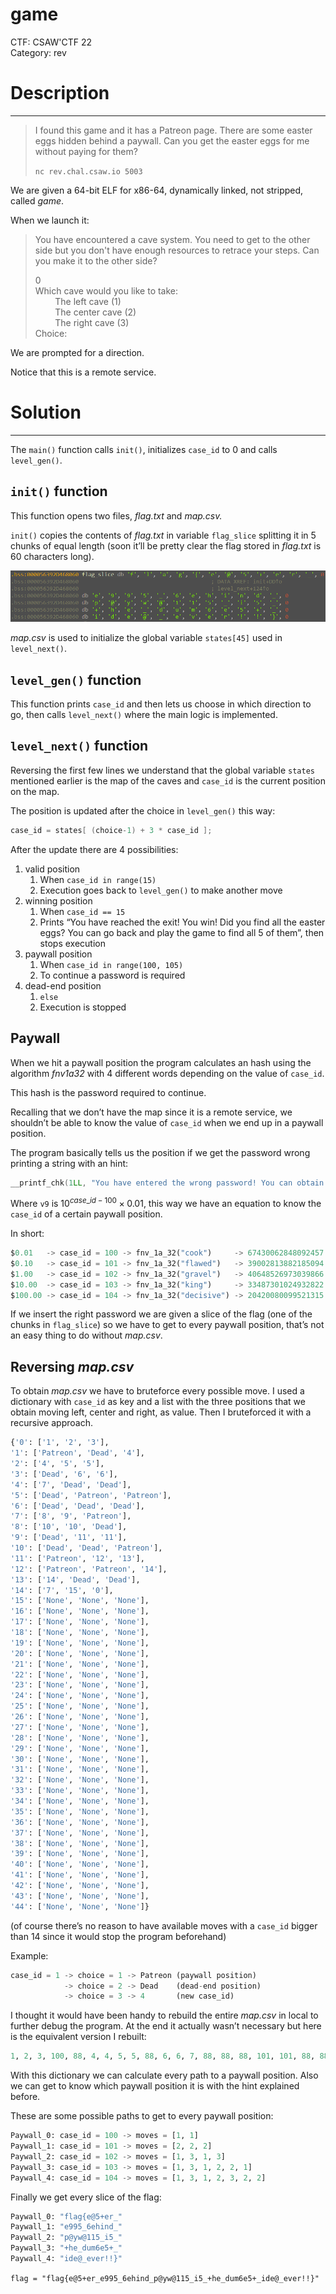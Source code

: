 # game

CTF: CSAW'CTF 22  
Category: rev  

# Description

---

> I found this game and it has a Patreon page. There are some easter eggs hidden behind a paywall. Can you get the easter eggs for me without paying for them?
> 
> 
> `nc rev.chal.csaw.io 5003`
> 

[](https://ctf.csaw.io/challenges#game-110)

We are given a 64-bit ELF for x86-64, dynamically linked, not stripped, called *game*.

When we launch it:

> You have encountered a cave system. You need to get to the other side but you don't have enough resources to retrace your steps. Can you make it to the other side?
>
> 0  
> Which cave would you like to take:  
>         The left cave (1)  
>         The center cave (2)  
>         The right cave (3)  
> Choice:
> 

We are prompted for a direction.

Notice that this is a remote service.

# Solution

---

 The `main()` function calls `init()`, initializes `case_id` to 0 and calls `level_gen()`.

## `init()` function

This function opens two files, *flag.txt* and *map.csv.*

`init()` copies the contents of *flag.txt* in variable `flag_slice` splitting it in 5 chunks of equal length (soon it’ll be pretty clear the flag stored in *flag.txt* is 60 characters long).

![Untitled](images/flag_slice.png)

*map.csv* is used to initialize the global variable `states[45]` used in `level_next()`.

## `level_gen()` function

This function prints `case_id` and then lets us choose in which direction to go, then calls `level_next()` where the main logic is implemented.

## `level_next()` function

Reversing the first few lines we understand that the global variable `states` mentioned earlier is the map of the caves and `case_id` is the current position on the map.

The position is updated after the choice in `level_gen()` this way:

```c
case_id = states[ (choice-1) + 3 * case_id ];
```

After the update there are 4 possibilities:

1. valid position
    1. When `case_id in range(15)`
    2. Execution goes back to `level_gen()` to make another move
2. winning position
    1. When `case_id == 15`
    2. Prints “You have reached the exit! You win! Did you find all the easter eggs? You can go back and play the game to find all 5 of them”, then stops execution
3. paywall position
    1. When `case_id in range(100, 105)`
    2. To continue a password is required
4. dead-end position
    1. `else`
    2. Execution is stopped

## Paywall

When we hit a paywall position the program calculates an hash using the algorithm *fnv1a32* with 4 different words depending on the value of `case_id`.

This hash is the password required to continue.

Recalling that we don’t have the map since it is a remote service, we shouldn’t be able to know the value of `case_id` when we end up in a paywall position.

The program basically tells us the position if we get the password wrong printing a string with an hint:

```c
__printf_chk(1LL, "You have entered the wrong password! You can obtain the right password by paying us USD$%.2f to our Patreon page\n", v9);
```

Where `v9` is $10^{case\_id - 100}\times 0.01$, this way we have an equation to know the `case_id` of a certain paywall position.

In short:

```python
$0.01   -> case_id = 100 -> fnv_1a_32("cook")     -> 67430062848092457
$0.10   -> case_id = 101 -> fnv_1a_32("flawed")   -> 39002813882185094
$1.00   -> case_id = 102 -> fnv_1a_32("gravel")   -> 40648526973039866
$10.00  -> case_id = 103 -> fnv_1a_32("king")     -> 33487301024932822
$100.00 -> case_id = 104 -> fnv_1a_32("decisive") -> 20420080099521315
```

If we insert the right password we are given a slice of the flag (one of the chunks in `flag_slice`) so we have to get to every paywall position, that’s not an easy thing to do without *map.csv*.

## Reversing *map.csv*

To obtain *map.csv* we have to bruteforce every possible move. I used a dictionary with `case_id` as key and a list with the three positions that we obtain moving left, center and right, as value. Then I bruteforced it with a recursive approach.

```python
{'0': ['1', '2', '3'],
'1': ['Patreon', 'Dead', '4'],
'2': ['4', '5', '5'],
'3': ['Dead', '6', '6'],
'4': ['7', 'Dead', 'Dead'],
'5': ['Dead', 'Patreon', 'Patreon'],
'6': ['Dead', 'Dead', 'Dead'],
'7': ['8', '9', 'Patreon'],
'8': ['10', '10', 'Dead'], 
'9': ['Dead', '11', '11'], 
'10': ['Dead', 'Dead', 'Patreon'], 
'11': ['Patreon', '12', '13'], 
'12': ['Patreon', 'Patreon', '14'], 
'13': ['14', 'Dead', 'Dead'], 
'14': ['7', '15', '0'], 
'15': ['None', 'None', 'None'], 
'16': ['None', 'None', 'None'], 
'17': ['None', 'None', 'None'], 
'18': ['None', 'None', 'None'], 
'19': ['None', 'None', 'None'], 
'20': ['None', 'None', 'None'], 
'21': ['None', 'None', 'None'], 
'22': ['None', 'None', 'None'], 
'23': ['None', 'None', 'None'], 
'24': ['None', 'None', 'None'], 
'25': ['None', 'None', 'None'], 
'26': ['None', 'None', 'None'], 
'27': ['None', 'None', 'None'], 
'28': ['None', 'None', 'None'], 
'29': ['None', 'None', 'None'], 
'30': ['None', 'None', 'None'], 
'31': ['None', 'None', 'None'], 
'32': ['None', 'None', 'None'], 
'33': ['None', 'None', 'None'], 
'34': ['None', 'None', 'None'], 
'35': ['None', 'None', 'None'], 
'36': ['None', 'None', 'None'], 
'37': ['None', 'None', 'None'], 
'38': ['None', 'None', 'None'], 
'39': ['None', 'None', 'None'], 
'40': ['None', 'None', 'None'], 
'41': ['None', 'None', 'None'], 
'42': ['None', 'None', 'None'], 
'43': ['None', 'None', 'None'], 
'44': ['None', 'None', 'None']}
```

(of course there’s no reason to have available moves with a `case_id` bigger than 14 since it would stop the program beforehand)

Example:

```python
case_id = 1 -> choice = 1 -> Patreon (paywall position)
            -> choice = 2 -> Dead    (dead-end position)
            -> choice = 3 -> 4       (new case_id)
```

I thought it would have been handy to rebuild the entire *map.csv* in local to further debug the program. At the end it actually wasn’t necessary but here is the equivalent version I rebuilt:

```python
1, 2, 3, 100, 88, 4, 4, 5, 5, 88, 6, 6, 7, 88, 88, 88, 101, 101, 88, 88, 88, 8, 9, 102, 10, 10, 88, 88, 11, 11, 88, 88, 103, 103, 12, 13, 104, 104, 14, 14, 88, 88, 7, 15, 0
```

With this dictionary we can calculate every path to a paywall position. Also we can get to know which paywall position it is with the hint explained before.

These are some possible paths to get to every paywall position:

```python
Paywall_0: case_id = 100 -> moves = [1, 1]
Paywall_1: case_id = 101 -> moves = [2, 2, 2]
Paywall_2: case_id = 102 -> moves = [1, 3, 1, 3]
Paywall_3: case_id = 103 -> moves = [1, 3, 1, 2, 2, 1]
Paywall_4: case_id = 104 -> moves = [1, 3, 1, 2, 3, 2, 2]
```

Finally we get every slice of the flag:

```python
Paywall_0: "flag{e@5+er_"
Paywall_1: "e995_6ehind_"
Paywall_2: "p@yw@115_i5_"
Paywall_3: "+he_dum6e5+_"
Paywall_4: "ide@_ever!!}"
```

`flag = "flag{e@5+er_e995_6ehind_p@yw@115_i5_+he_dum6e5+_ide@_ever!!}"`
